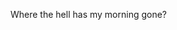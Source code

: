 <!--
id: 237424896
link: http://kevinisom.info/post/237424896/where-the-hell-has-my-morning-gone
slug: where-the-hell-has-my-morning-gone
date: Mon Nov 09 2009 12:08:01 GMT+1300 (NZDT)
raw: {"blog_name":"kevinisom","id":237424896,"post_url":"http://kevinisom.info/post/237424896/where-the-hell-has-my-morning-gone","slug":"where-the-hell-has-my-morning-gone","type":"text","date":"2009-11-08 23:08:01 GMT","timestamp":1257721681,"state":"published","format":"html","reblog_key":"DXnD04jM","tags":[],"short_url":"http://tmblr.co/Zw68YyE9j40","highlighted":[],"feed_item":"http://twitter.com/kev_nz/statuses/5543369354","from_feed_id":"650289","note_count":0,"title":null,"body":"<p>Where the hell has my morning gone?</p>"}
publish: 2009-11-09
tags: 
title: null
-->


Where the hell has my morning gone?


